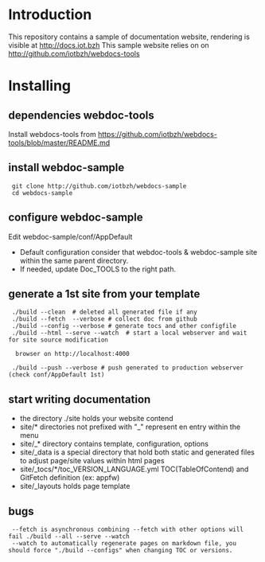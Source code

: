 Introduction
============

This repository contains a sample of documentation website, rendering is visible at http://docs.iot.bzh
This sample website relies on on http://github.com/iotbzh/webdocs-tools

Installing
==========

## dependencies webdoc-tools

Install webdocs-tools from https://github.com/iotbzh/webdocs-tools/blob/master/README.md

## install webdoc-sample

```
 git clone http://github.com/iotbzh/webdocs-sample
 cd webdocs-sample
```

## configure webdoc-sample

Edit webdoc-sample/conf/AppDefault
+ Default configuration consider that webdoc-tools & webdoc-sample site within the same parent directory.
+ If needed, update Doc_TOOLS to the right path.

## generate a 1st site from your template
```
 ./build --clean  # deleted all generated file if any
 ./build --fetch  --verbose # collect doc from github
 ./build --config --verbose # generate tocs and other configfile
 ./build --html --serve --watch  # start a local webserver and wait for site source modification

  browser on http://localhost:4000

 ./build --push --verbose # push generated to production webserver (check conf/AppDefault 1st)
```

## start writing documentation

- the directory ./site holds your website contend
- site/* directories not prefixed with "_" represent en entry within the menu
- site/_* directory contains template, configuration, options
- site/_data is a special directory that hold both static and generated files to adjust page/site values within html pages
- site/_tocs/*/toc_VERSION_LANGUAGE.yml TOC(TableOfContend) and GitFetch definition (ex: appfw)
- site/_layouts holds page template 


## bugs

```
 --fetch is asynchronous combining --fetch with other options will fail ./build --all --serve --watch
 --watch to automatically regenerate pages on markdown file, you should force "./build --configs" when changing TOC or versions.
```